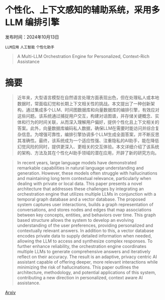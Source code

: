 # 个性化、上下文感知的辅助系统，采用多 LLM 编排引擎

发布时间：2024年10月13日

`LLM应用` `人工智能` `个性化助手`

> A Multi-LLM Orchestration Engine for Personalized, Context-Rich Assistance

# 摘要

> 近年来，大型语言模型在自然语言处理方面表现出色，但在处理私人或本地数据时，常面临幻觉和长期上下文相关性的挑战。本文提出了一种创新架构，通过集成多个LLM、时间图数据库和向量数据库的编排引擎，有效应对这些问题。该系统通过捕捉用户交互，构建对话图谱，并存储关键概念、实体和行为的时间关联，从而深入理解用户偏好，提供个性化且上下文相关的答案。此外，向量数据库编码私人数据，确保LLM在需要时能访问并综合复杂信息。为增强可靠性，编排引擎协调多个LLM生成全面答案，并不断反思其准确性。最终，该系统成为一个适应性强、注重隐私的AI助手，能在降低幻觉风险的同时，提供更深入、更相关的交互体验。本文详细介绍了该系统的架构、方法及其在个性化AI助手领域的潜在应用，开辟了新的研究方向。

> In recent years, large language models have demonstrated remarkable capabilities in natural language understanding and generation. However, these models often struggle with hallucinations and maintaining long term contextual relevance, particularly when dealing with private or local data. This paper presents a novel architecture that addresses these challenges by integrating an orchestration engine that utilizes multiple LLMs in conjunction with a temporal graph database and a vector database. The proposed system captures user interactions, builds a graph representation of conversations, and stores nodes and edges that map associations between key concepts, entities, and behaviors over time. This graph based structure allows the system to develop an evolving understanding of the user preferences, providing personalized and contextually relevant answers. In addition to this, a vector database encodes private data to supply detailed information when needed, allowing the LLM to access and synthesize complex responses. To further enhance reliability, the orchestration engine coordinates multiple LLMs to generate comprehensive answers and iteratively reflect on their accuracy. The result is an adaptive, privacy centric AI assistant capable of offering deeper, more relevant interactions while minimizing the risk of hallucinations. This paper outlines the architecture, methodology, and potential applications of this system, contributing a new direction in personalized, context aware AI assistance.

[Arxiv](https://arxiv.org/abs/2410.10039)